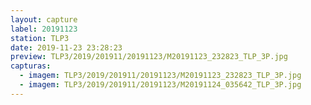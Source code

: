 ```yaml
---
layout: capture
label: 20191123
station: TLP3
date: 2019-11-23 23:28:23
preview: TLP3/2019/201911/20191123/M20191123_232823_TLP_3P.jpg
capturas:
  - imagem: TLP3/2019/201911/20191123/M20191123_232823_TLP_3P.jpg
  - imagem: TLP3/2019/201911/20191123/M20191124_035642_TLP_3P.jpg
---
```

